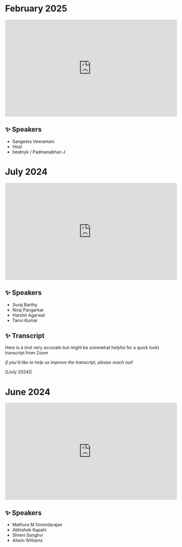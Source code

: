 # February 2025 

<iframe width="560" height="315" src="https://www.youtube.com/embed/39yD1Wk0-Ww?si=P4NHxdEigzKkNPmL" title="YouTube video player" frameborder="0" allow="accelerometer; autoplay; clipboard-write; encrypted-media; gyroscope; picture-in-picture; web-share" referrerpolicy="strict-origin-when-cross-origin" allowfullscreen></iframe>

## ✨ Speakers

- Sangeeta Veeramani
- Hiral  
- beatnyk / Padmanabhan J


# July 2024

<iframe width="560" height="315" src="https://www.youtube.com/embed/sV9qQWDVOWI?si=hPBvwotMUmm1HrXZ" title="YouTube video player" frameborder="0" allow="accelerometer; autoplay; clipboard-write; encrypted-media; gyroscope; picture-in-picture; web-share" referrerpolicy="strict-origin-when-cross-origin" allowfullscreen></iframe>

## ✨ Speakers

- Suraj Barthy
- Niraj Pangarkar  
- Harshit Agarwal 
- Tanvi Kumar  

## ✨ Transcript

Here is a (not very accurate but might be somewhat helpful for a quick look) transcript from Zoom

*if you'd like to help us improve the transcript, please reach out!*

[[July 2024]]

# June 2024

<iframe width="560" height="315" src="https://www.youtube.com/embed/2L8wrFVIuHY?si=yQnLIt1HFSt7QXbr" title="YouTube video player" frameborder="0" allow="accelerometer; autoplay; clipboard-write; encrypted-media; gyroscope; picture-in-picture; web-share" referrerpolicy="strict-origin-when-cross-origin" allowfullscreen></iframe>

## ✨ Speakers

- Mathura M Govindarajan
- Abhishek Kapahi 
- Shreni Sanghvi 
- Allwin Williams 

